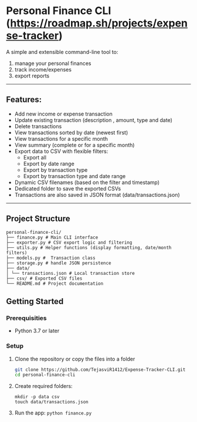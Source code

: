 # Personal Finance CLI (https://roadmap.sh/projects/expense-tracker)

A simple and extensible command-line tool to:
  1. manage your personal finances
  2. track income/expenses
  3. export reports

---
## Features:
- Add new income or expense transaction
- Update existing transaction (description , amount, type and date)
- Delete transactions
- View transactions sorted by date (newest first)
- View transactions for a specific month
- View summary (complete or for a specific month)
- Export data to CSV with flexible filters:
  - Export all
  - Export by date range
  - Export by transaction type
  - Export by transaction type and date range
- Dynamic CSV filenames (based on the filter and timestamp)
- Dedicated folder to save the exported CSVs
- Transactions are also saved in JSON format (data/transactions.json)
---

## Project Structure
```
personal-finance-cli/
├── finance.py # Main CLI interface
├── exporter.py # CSV export logic and filtering
├── utils.py # Helper functions (display formatting, date/month filters)
├── models.py #  Transaction class
├── storage.py # handle JSON persistence
├── data/
│ └── transactions.json # Local transaction store
├── csv/ # Exported CSV files
└── README.md # Project documentation
```

## Getting Started
### Prerequisities
- Python 3.7 or later

### Setup 
1. Clone the repository or copy the files into a folder
   ```bash
   git clone https://github.com/TejasviR1412/Expense-Tracker-CLI.git
   cd personal-finance-cli
   ```
   
3. Create required folders:
   ```
   mkdir -p data csv
   touch data/transactions.json
   ```
   
5. Run the app:
   ```python finance.py```
